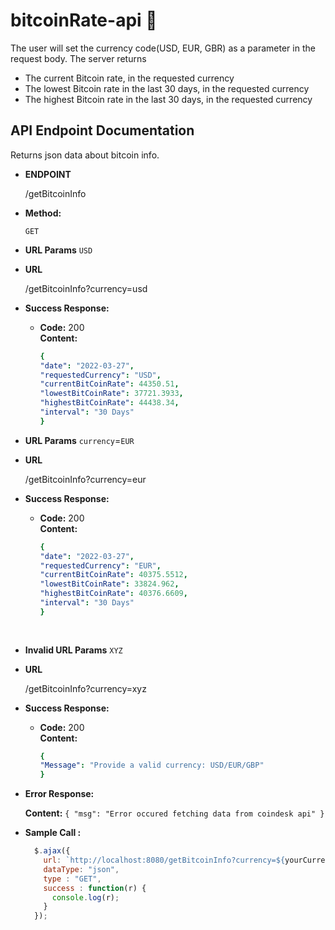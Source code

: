 # bitcoinRate-api 	:currency_exchange:
The user will set the currency code(USD, EUR, GBR) as a parameter in the request body. The server returns
* The current Bitcoin rate, in the requested currency
* The lowest Bitcoin rate in the last 30 days, in the requested currency
* The highest Bitcoin rate in the last 30 days, in the requested currency

**API Endpoint Documentation**
----
  Returns json data about bitcoin info.

* **ENDPOINT**

  /getBitcoinInfo

* **Method:**

  `GET`
  
*  **URL Params**
`USD`
*  **URL**

    /getBitcoinInfo?currency=usd
* **Success Response:**

  * **Code:** 200 <br />
    **Content:** 
    ```yaml
    {
    "date": "2022-03-27",
    "requestedCurrency": "USD",
    "currentBitCoinRate": 44350.51,
    "lowestBitCoinRate": 37721.3933,
    "highestBitCoinRate": 44438.34,
    "interval": "30 Days"
    }
    
*  **URL Params**
`currency`=`EUR`

*  **URL**

    /getBitcoinInfo?currency=eur


* **Success Response:**

  * **Code:** 200 <br />
    **Content:** 
    ```yaml
    {
    "date": "2022-03-27",
    "requestedCurrency": "EUR",
    "currentBitCoinRate": 40375.5512,
    "lowestBitCoinRate": 33824.962,
    "highestBitCoinRate": 40376.6609,
    "interval": "30 Days"
    }
 
 
*  **Invalid URL Params**
`XYZ`

*  **URL**

    /getBitcoinInfo?currency=xyz

* **Success Response:**

  * **Code:** 200 <br />
    **Content:** 
    ```yaml
    {
    "Message": "Provide a valid currency: USD/EUR/GBP"
    }
* **Error Response:**

    **Content:** `{
    "msg": "Error occured fetching data from coindesk api"
}`


* **Sample Call :**

  ```javascript
    $.ajax({
      url: `http://localhost:8080/getBitcoinInfo?currency=${yourCurrency}`,
      dataType: "json",
      type : "GET",
      success : function(r) {
        console.log(r);
      }
    });
  ```
